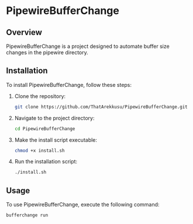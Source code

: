 # PipewireBufferChange

## Overview
PipewireBufferChange is a project designed to automate buffer size changes in the pipewire directory.

## Installation
To install PipewireBufferChange, follow these steps:

1. Clone the repository:
    ```bash
    git clone https://github.com/ThatArekkusu/PipewireBufferChange.git
    ```
2. Navigate to the project directory:
    ```bash
    cd PipewireBufferChange
    ```
3. Make the install script executable:
    ```bash
    chmod +x install.sh
    ```

4. Run the installation script:
    ```bash
    ./install.sh
    ```

## Usage
To use PipewireBufferChange, execute the following command:
```bash
bufferchange run
